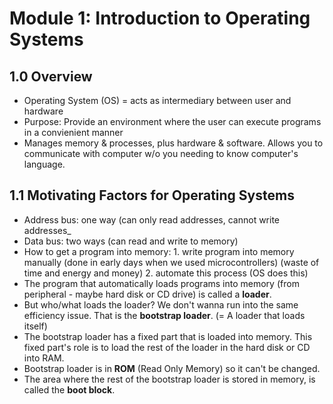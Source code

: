 # Module 1: Introduction to Operating Systems

## 1.0 Overview

+ Operating System (OS) = acts as intermediary between user and hardware
+ Purpose: Provide an environment where the user can execute programs in a convienient manner
+ Manages memory & processes, plus hardware & software. Allows you to communicate with computer w/o you needing to know computer's language.

## 1.1 Motivating Factors for Operating Systems

+ Address bus: one way (can only read addresses, cannot write addresses_
+ Data bus: two ways (can read and write to memory)
+ How to get a program into memory: 1. write program into memory manually (done in early days when we used microcontrollers) (waste of time and energy and money) 2. automate this process (OS does this)
+ The program that automatically loads programs into memory (from peripheral - maybe hard disk or CD drive) is called a **loader**. 
+ But who/what loads the loader? We don't wanna run into the same efficiency issue. That is the **bootstrap loader**. (= A loader that loads itself)
+ The bootstrap loader has a fixed part that is loaded into memory. This fixed part's role is to load the rest of the loader in the hard disk or CD into RAM.
+ Bootstrap loader is in **ROM** (Read Only Memory) so it can't be changed. 
+ The area where the rest of the bootstrap loader is stored in memory, is called the **boot block**.

